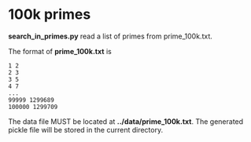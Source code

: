 # 100k primes

**search_in_primes.py** read a list of primes from prime_100k.txt.

The format of **prime_100k.txt** is

```text
1 2
2 3
3 5
4 7
...
99999 1299689
100000 1299709
```

The data file MUST be located at **../data/prime_100k.txt**. The generated pickle file will be stored in the current directory.
